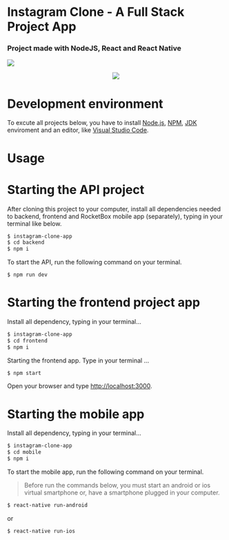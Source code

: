 # Instagram Clone - A Full Stack Project App

### Project made with NodeJS, React and React Native

<img src="https://github.com/eltonlazzarin/instagram-clone-app/blob/master/frontend/frontend.gif">


<p align="center">
  <img src="https://github.com/eltonlazzarin/instagram-clone-app/blob/master/mobile/rocketinsta.gif">
</p>


# Development environment

To excute all projects below, you have to install [Node.js](https://nodejs.org), [NPM](https://www.npmjs.com/), [JDK](https://www.oracle.com/technetwork/java/javase/downloads/jdk8-downloads-2133151.html) enviroment and an editor, like [Visual Studio Code](https://code.visualstudio.com/).


# Usage

# Starting the API project

After cloning this project to your computer, install all dependencies needed to backend, frontend and RocketBox mobile app (separately), typing in your terminal like below.

```sh
$ instagram-clone-app
$ cd backend
$ npm i
```

To start the API, run the following command on your terminal.

```sh
$ npm run dev
```


# Starting the frontend project app

Install all dependency, typing in your terminal...

```sh
$ instagram-clone-app
$ cd frontend
$ npm i
```

Starting the frontend app. Type in your terminal ...

```sh
$ npm start
```

Open your browser and type [http://localhost:3000](http://localhost:3000).


# Starting the mobile app

Install all dependency, typing in your terminal...


```sh
$ instagram-clone-app
$ cd mobile
$ npm i
```

To start the mobile app, run the following command on your terminal.

>Before run the commands below, you must start an android or ios virtual smartphone or, have a smartphone plugged in your computer.

```sh
$ react-native run-android
```

or

```sh
$ react-native run-ios
```

